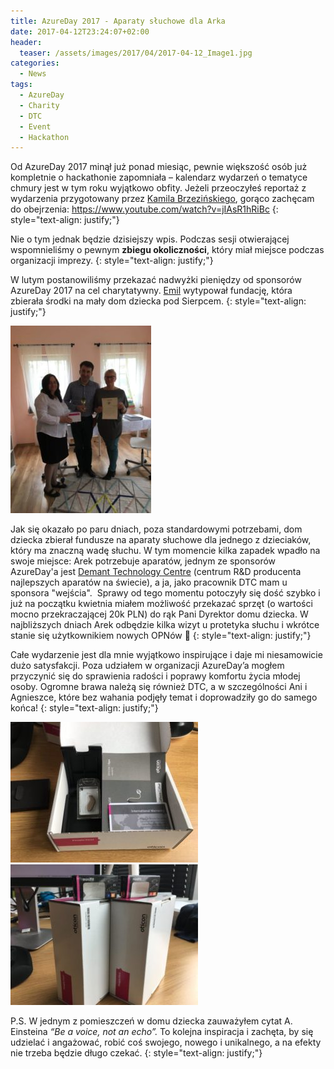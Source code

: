 ```yaml
---
title: AzureDay 2017 - Aparaty słuchowe dla Arka
date: 2017-04-12T23:24:07+02:00
header:
  teaser: /assets/images/2017/04/2017-04-12_Image1.jpg
categories:
  - News
tags:
  - AzureDay
  - Charity
  - DTC
  - Event
  - Hackathon
---
```

Od AzureDay 2017 minął już ponad miesiąc, pewnie większość osób już kompletnie o hackathonie zapomniała &#8211; kalendarz wydarzeń o tematyce chmury jest w tym roku wyjątkowo obfity. Jeżeli przeoczyłeś reportaż z wydarzenia przygotowany przez <a href="https://twitter.com/KamilBrzezinski" target="_blank" rel="noopener noreferrer">Kamila Brzezińskiego</a>, gorąco zachęcam do obejrzenia: <a href="https://www.youtube.com/watch?v=jIAsR1hRiBc" target="_blank" rel="noopener noreferrer">https://www.youtube.com/watch?v=jIAsR1hRiBc</a>
{: style="text-align: justify;"}

Nie o tym jednak będzie dzisiejszy wpis. Podczas sesji otwierającej wspomnieliśmy o pewnym **zbiegu okoliczności**, który miał miejsce podczas organizacji imprezy.
{: style="text-align: justify;"}

W lutym postanowiliśmy przekazać nadwyżki pieniędzy od sponsorów AzureDay 2017 na cel charytatywny. <a href="https://twitter.com/WasilewskiEmil" target="_blank" rel="noopener noreferrer">Emil</a> wytypował fundację, która zbierała środki na mały dom dziecka pod Sierpcem.
{: style="text-align: justify;"}

![img](/assets/images/2017/04/2017-04-12_IMG_0389-225x300.jpg)

Jak się okazało po paru dniach, poza standardowymi potrzebami, dom dziecka zbierał fundusze na aparaty słuchowe dla jednego z dzieciaków, który ma znaczną wadę słuchu. W tym momencie kilka zapadek wpadło na swoje miejsce: Arek potrzebuje aparatów, jednym ze sponsorów AzureDay'a jest <a href="http://www.demant-technology.com/" target="_blank" rel="noopener noreferrer">Demant Technology Centre</a> (centrum R&D producenta najlepszych aparatów na świecie), a ja, jako pracownik DTC mam u sponsora "wejścia".  Sprawy od tego momentu potoczyły się dość szybko i już na początku kwietnia miałem możliwość przekazać sprzęt (o wartości mocno przekraczającej 20k PLN) do rąk Pani Dyrektor domu dziecka. W najbliższych dniach Arek odbędzie kilka wizyt u protetyka słuchu i wkrótce stanie się użytkownikiem nowych OPNów 🙂
{: style="text-align: justify;"}

Całe wydarzenie jest dla mnie wyjątkowo inspirujące i daje mi niesamowicie dużo satysfakcji. Poza udziałem w organizacji AzureDay&#8217;a mogłem przyczynić się do sprawienia radości i poprawy komfortu życia młodej osoby. Ogromne brawa należą się również DTC, a w szczególności Ani i Agnieszce, które bez wahania podjęły temat i doprowadziły go do samego końca!
{: style="text-align: justify;"}

![img](/assets/images/2017/04/2017-04-12_IMG_0377-300x225.jpg)
![img](/assets/images/2017/04/2017-04-12_IMG_0374-300x225.jpg)

P.S. W jednym z pomieszczeń w domu dziecka zauważyłem cytat A. Einsteina _&#8220;Be a voice, not an echo&#8221;._ To kolejna inspiracja i zachęta, by się udzielać i angażować, robić coś swojego, nowego i unikalnego, a na efekty nie trzeba będzie długo czekać.
{: style="text-align: justify;"}